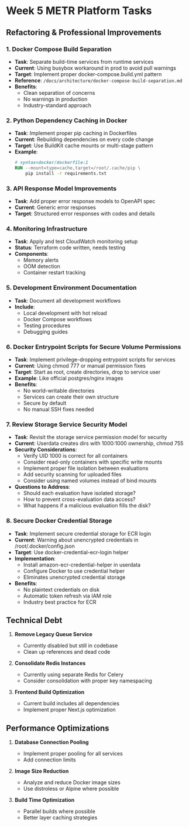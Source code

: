 # Week 5 METR Platform Tasks

## Refactoring & Professional Improvements

### 1. Docker Compose Build Separation
- **Task**: Separate build-time services from runtime services
- **Current**: Using busybox workaround in prod to avoid pull warnings
- **Target**: Implement proper docker-compose.build.yml pattern
- **Reference**: `/docs/architecture/docker-compose-build-separation.md`
- **Benefits**: 
  - Clean separation of concerns
  - No warnings in production
  - Industry-standard approach

### 2. Python Dependency Caching in Docker
- **Task**: Implement proper pip caching in Dockerfiles
- **Current**: Rebuilding dependencies on every code change
- **Target**: Use BuildKit cache mounts or multi-stage pattern
- **Example**:
  ```dockerfile
  # syntax=docker/dockerfile:1
  RUN --mount=type=cache,target=/root/.cache/pip \
      pip install -r requirements.txt
  ```

### 3. API Response Model Improvements
- **Task**: Add proper error response models to OpenAPI spec
- **Current**: Generic error responses
- **Target**: Structured error responses with codes and details

### 4. Monitoring Infrastructure
- **Task**: Apply and test CloudWatch monitoring setup
- **Status**: Terraform code written, needs testing
- **Components**:
  - Memory alerts
  - OOM detection
  - Container restart tracking

### 5. Development Environment Documentation
- **Task**: Document all development workflows
- **Include**:
  - Local development with hot reload
  - Docker Compose workflows
  - Testing procedures
  - Debugging guides

### 6. Docker Entrypoint Scripts for Secure Volume Permissions
- **Task**: Implement privilege-dropping entrypoint scripts for services
- **Current**: Using chmod 777 or manual permission fixes
- **Target**: Start as root, create directories, drop to service user
- **Example**: Like official postgres/nginx images
- **Benefits**:
  - No world-writable directories
  - Services can create their own structure
  - Secure by default
  - No manual SSH fixes needed

### 7. Review Storage Service Security Model
- **Task**: Revisit the storage service permission model for security
- **Current**: Userdata creates dirs with 1000:1000 ownership, chmod 755
- **Security Considerations**:
  - Verify UID 1000 is correct for all containers
  - Consider read-only containers with specific write mounts
  - Implement proper file isolation between evaluations
  - Add security scanning for uploaded files
  - Consider using named volumes instead of bind mounts
- **Questions to Address**:
  - Should each evaluation have isolated storage?
  - How to prevent cross-evaluation data access?
  - What happens if a malicious evaluation fills the disk?

### 8. Secure Docker Credential Storage
- **Task**: Implement secure credential storage for ECR login
- **Current**: Warning about unencrypted credentials in /root/.docker/config.json
- **Target**: Use docker-credential-ecr-login helper
- **Implementation**:
  - Install amazon-ecr-credential-helper in userdata
  - Configure Docker to use credential helper
  - Eliminates unencrypted credential storage
- **Benefits**:
  - No plaintext credentials on disk
  - Automatic token refresh via IAM role
  - Industry best practice for ECR

## Technical Debt

1. **Remove Legacy Queue Service**
   - Currently disabled but still in codebase
   - Clean up references and dead code

2. **Consolidate Redis Instances**
   - Currently using separate Redis for Celery
   - Consider consolidation with proper key namespacing

3. **Frontend Build Optimization**
   - Current build includes all dependencies
   - Implement proper Next.js optimization

## Performance Optimizations

1. **Database Connection Pooling**
   - Implement proper pooling for all services
   - Add connection limits

2. **Image Size Reduction**
   - Analyze and reduce Docker image sizes
   - Use distroless or Alpine where possible

3. **Build Time Optimization**
   - Parallel builds where possible
   - Better layer caching strategies